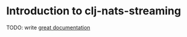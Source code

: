 # Introduction to clj-nats-streaming

TODO: write [great documentation](http://jacobian.org/writing/what-to-write/)
